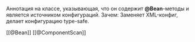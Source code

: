 Аннотация на классе, указывающая, что он содержит **@Bean**-методы и является источником конфигураций.
Зачем: Заменяет XML-конфиг, делает конфигурацию type-safe.

[[@Bean]]
[[@ComponentScan]]